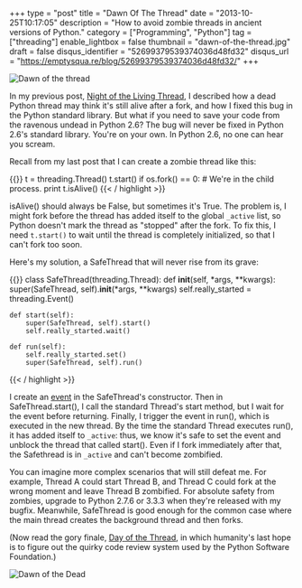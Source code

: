 +++
type = "post"
title = "Dawn Of The Thread"
date = "2013-10-25T10:17:05"
description = "How to avoid zombie threads in ancient versions of Python."
category = ["Programming", "Python"]
tag = ["threading"]
enable_lightbox = false
thumbnail = "dawn-of-the-thread.jpg"
draft = false
disqus_identifier = "52699379539374036d48fd32"
disqus_url = "https://emptysqua.re/blog/52699379539374036d48fd32/"
+++

<p><img alt="Dawn of the thread" src="dawn-of-the-thread.jpg" style="display:block; margin-left:auto; margin-right:auto;" title="Dawn of the thread"/></p>
<p>In my previous post, <a href="/night-of-the-living-thread/">Night of the Living Thread</a>, I described how a dead Python thread may think it's still alive after a fork, and how I fixed this bug in the Python standard library. But what if you need to save your code from the ravenous undead in Python 2.6? The bug will never be fixed in Python 2.6's standard library. You're on your own. In Python 2.6, no one can hear you scream.</p>
<p>Recall from my last post that I can create a zombie thread like this:</p>

{{<highlight python3>}}
t = threading.Thread()
t.start()
if os.fork() == 0:
    # We're in the child process.
    print t.isAlive()
{{< / highlight >}}

<p>isAlive() should always be False, but sometimes it's True. The problem is, I might fork before the thread has added itself to the global <code>_active</code> list, so Python doesn't mark the thread as "stopped" after the fork. To fix this, I need <code>t.start()</code> to wait until the thread is completely initialized, so that I can't fork too soon.</p>
<p>Here's my solution, a SafeThread that will never rise from its grave:</p>

{{<highlight python3>}}
class SafeThread(threading.Thread):
    def __init__(self, *args, **kwargs):
        super(SafeThread, self).__init__(*args, **kwargs)
        self.really_started = threading.Event()

    def start(self):
        super(SafeThread, self).start()
        self.really_started.wait()

    def run(self):
        self.really_started.set()
        super(SafeThread, self).run()
{{< / highlight >}}

<p>I create an <a href="http://docs.python.org/2/library/threading.html#event-objects">event</a> in the SafeThread's constructor. Then in SafeThread.start(), I call the standard Thread's start method, but I wait for the event before returning. Finally, I trigger the event in run(), which is executed in the new thread. By the time the standard Thread executes run(), it has added itself to <code>_active</code>: thus, we know it's safe to set the event and unblock the thread that called start(). Even if I fork immediately after that, the Safethread is in <code>_active</code> and can't become zombified.</p>
<p>You can imagine more complex scenarios that will still defeat me. For example, Thread A could start Thread B, and Thread C could fork at the wrong moment and leave Thread B zombified. For absolute safety from zombies, upgrade to Python 2.7.6 or 3.3.3 when they're released with my bugfix. Meanwhile, SafeThread is good enough for the common case where the main thread creates the background thread and then forks.</p>
<p>(Now read the gory finale, <a href="/day-of-the-thread/">Day of the Thread</a>, in which humanity's last hope is to figure out the quirky code review system used by the Python Software Foundation.)</p>
<p><img alt="Dawn of the Dead" src="dawndead1.jpg" style="display:block; margin-left:auto; margin-right:auto;" title="Dawn of the Dead"/></p>
